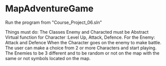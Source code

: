 # MapAdventureGame
Run the program from "Course_Project_06.sln"

Things must do:
The Classes Enemy and Characted must be Abstract
Virtual function for Character :Level Up, Attack, Defence. For the Enemy: Attack and Defence
When the Character goes on the enemy to make battle.
The user can make a choice from 2 or more Characters  and start playing.
The Enemies to be 3 different and to be random or not on the map with the same or not symbols located on the map.
